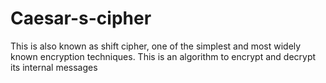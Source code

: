 # Caesar-s-cipher
This is also known as shift cipher, one of the simplest and most widely known encryption techniques. This is an algorithm to encrypt and decrypt its internal messages
